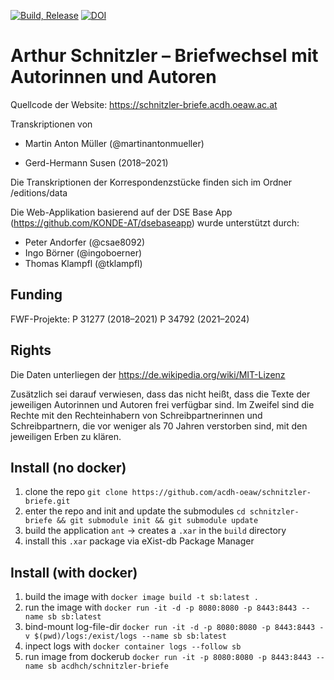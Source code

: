 [![Build, Release](https://github.com/acdh-oeaw/schnitzler-briefe/actions/workflows/build.yml/badge.svg)](https://github.com/acdh-oeaw/schnitzler-briefe/actions/workflows/build.yml)
[![DOI](https://zenodo.org/badge/DOI/10.5281/zenodo.5555918.svg)](https://doi.org/10.5281/zenodo.5555918)

# Arthur Schnitzler – Briefwechsel mit Autorinnen und Autoren

Quellcode der Website:
https://schnitzler-briefe.acdh.oeaw.ac.at

Transkriptionen von

* Martin Anton Müller (@martinantonmueller) 

* Gerd-Hermann Susen (2018–2021)

Die Transkriptionen der Korrespondenzstücke finden sich im Ordner /editions/data

Die Web-Applikation basierend auf der DSE Base App (https://github.com/KONDE-AT/dsebaseapp) wurde unterstützt durch: 
* Peter Andorfer (@csae8092)
* Ingo Börner (@ingoboerner)
* Thomas Klampfl (@tklampfl)

## Funding

FWF-Projekte:
P 31277 (2018–2021)
P 34792 (2021–2024)

## Rights
Die Daten unterliegen der https://de.wikipedia.org/wiki/MIT-Lizenz

Zusätzlich sei darauf verwiesen, dass das nicht heißt, dass die Texte der jeweiligen Autorinnen und Autoren frei verfügbar sind. Im Zweifel sind die Rechte mit den Rechteinhabern von Schreibpartnerinnen und Schreibpartnern, die vor weniger als 70 Jahren verstorben sind, mit den jeweiligen Erben zu klären.


## Install (no docker)

1. clone the repo `git clone https://github.com/acdh-oeaw/schnitzler-briefe.git`
1. enter the repo and init and update the submodules `cd schnitzler-briefe && git submodule init && git submodule update`
1. build the application `ant` -> creates a `.xar` in the `build` directory
1. install this `.xar` package via eXist-db Package Manager

## Install (with docker)

1. build the image with `docker image build -t sb:latest .`
1. run the image with `docker run -it -d -p 8080:8080 -p 8443:8443 --name sb sb:latest`
1. bind-mount log-file-dir `docker run -it -d -p 8080:8080 -p 8443:8443 -v $(pwd)/logs:/exist/logs --name sb sb:latest`
1. inpect logs with `docker container logs --follow sb`
1. run image from dockerub `docker run -it -p 8080:8080 -p 8443:8443 --name sb acdhch/schnitzler-briefe`

